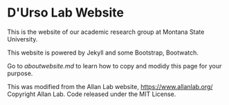 # D'Urso Lab Website

This is the website of our academic research group at Montana State University.

This website is powered by Jekyll and some Bootstrap, Bootwatch.

Go to *aboutwebsite.md*  to learn how to copy and modidy this page for your purpose. 

This was modified from the Allan Lab website, https://www.allanlab.org/ Copyright Allan Lab. Code released under the MIT License.
